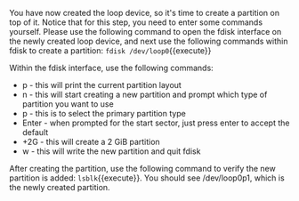 You have now created the loop device, so it's time to create a partition on top of it. Notice that for this step, you need to enter some commands yourself. Please use the following command to open the fdisk interface on the newly created loop device, and next use the following commands within fdisk to create a partition: `fdisk /dev/loop0`{{execute}}

Within the fdisk interface, use the following commands:
*	p - this will print the current partition layout
*	n - this will start creating a new partition and prompt which type of partition you want to use
*	p - this is to select the primary partition type
*	Enter - when prompted for the start sector, just press enter to accept the default
*	+2G - this will create a 2 GiB partition
*	w - this will write the new partition and quit fdisk

After creating the partition, use the following command to verify the new partition is added: `lsblk`{{execute}}. You should see /dev/loop0p1, which is the newly created partition.
